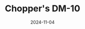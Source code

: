 ---
title: Chopper's DM-10
date: 2024-11-04

weapon: 
-
    attachment: Optic
    item: OM3 '92 Holo
-
    attachment: Muzzle
    item: Suppressor
-
    attachment: Barrel
    item: CHF Barrel
-
    attachment: Underbarrel
    item: Ranger Handguard
-
    attachment: Magazine
    item: Extended Mag II
-
    attachment: Rear Grip
    item: Quickdraw
-
    attachment: Stock
    item: Balanced Stock
-
    attachment: Fire Mods
    item: Rapid Fire  

tags: weaponBuild
---